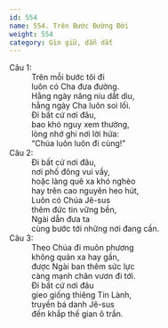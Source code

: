 ```yaml
---
id: 554
name: 554. Trên Bước Đường Đời
weight: 554
category: Gìn giữ, dẫn dắt
---
```

<dl><dt>Câu 1:</dt><dd data-verse="1">Trên mỗi bước tôi đi <br/>luôn có Cha đưa đường. <br/>Hằng ngày nâng niu dắt dìu, <br/>hằng ngày Cha luôn soi lối. <br/>Đi bất cứ nơi đâu, <br/>bao khó nguy xem thường, <br/>lòng nhớ ghi nơi lời hứa: <br/>“Chúa luôn luôn đi cùng!” </dd><dt>Câu 2:</dt><dd data-verse="2">Đi bất cứ nơi đâu, <br/>nơi phố đông vui vầy, <br/>hoặc làng quê xa khó nghèo <br/>hay trên cao nguyên heo hút, <br/>Luôn có Chúa Jê-sus <br/>thêm đức tin vững bền, <br/>Ngài dẫn đưa ta <br/>cùng bước tới những nơi đang cần. </dd><dt>Câu 3:</dt><dd data-verse="3">Theo Chúa đi muôn phương <br/>không quản xa hay gần, <br/>được Ngài ban thêm sức lực <br/>càng mạnh chân vươn đi tới. <br/>Đi bất cứ nơi đâu <br/>gieo giống thiêng Tin Lành, <br/>truyền bá danh Jê-sus <br/>đến khắp thế gian ô trần. </dd></dl>
